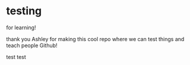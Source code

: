 testing
=======

for learning!

thank you Ashley for making this cool repo where we can test things and teach people Github!

test test
